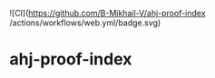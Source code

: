 ![CI](https://github.com/B-Mikhail-V/ahj-proof-index /actions/workflows/web.yml/badge.svg)

# ahj-proof-index